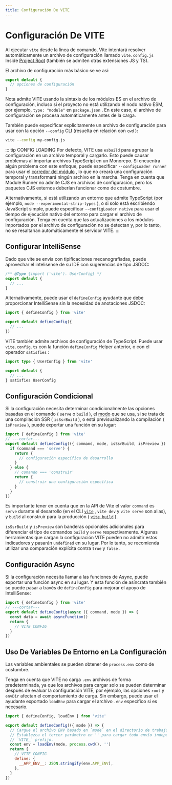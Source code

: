 ```yaml
---
title: Configuración De VITE
---
```


# Configuración De VITE

Al ejecutar `vite` desde la línea de comando, Vite intentará resolver automáticamente un archivo de configuración llamado `vite.config.js` Inside [Project Root](/es/guide/#index-html-and-project-root) (también se admiten otras extensiones JS y TS).

El archivo de configuración más básico se ve así:

```js [vite.config.js]
export default {
  // opciones de configuración
}
```

Nota admite VITE usando la sintaxis de los módulos ES en el archivo de configuración, incluso si el proyecto no está utilizando el nodo nativo ESM, por ejemplo, `type: "module"` en `package.json` . En este caso, el archivo de configuración se procesa automáticamente antes de la carga.

También puede especificar explícitamente un archivo de configuración para usar con la opción `--config` CLI (resuelta en relación con `cwd` ):

```bash
vite --config my-config.js
```

::: tip CONFIG LOADING
Por defecto, VITE usa `esbuild` para agrupar la configuración en un archivo temporal y cargarlo. Esto puede causar problemas al importar archivos TypeScript en un Monorepo. Si encuentra algún problema con este enfoque, puede especificar `--configLoader runner` para usar el [corredor del módulo](/es/guide/api-environment-runtimes.html#modulerunner) , lo que no creará una configuración temporal y transformará ningún archivo en la marcha. Tenga en cuenta que Module Runner no admite CJS en archivos de configuración, pero los paquetes CJS externos deberían funcionar como de costumbre.

Alternativamente, si está utilizando un entorno que admite TypeScript (por ejemplo, `node --experimental-strip-types` ), o si solo está escribiendo JavaScript simple, puede especificar `--configLoader native` para usar el tiempo de ejecución nativo del entorno para cargar el archivo de configuración. Tenga en cuenta que las actualizaciones a los módulos importados por el archivo de configuración no se detectan y, por lo tanto, no se resaltarían automáticamente el servidor VITE.
:::

## Configurar IntelliSense

Dado que vite se envía con tipificaciones mecanografiadas, puede aprovechar el intelisense de su IDE con sugerencias de tipo JSDOC:

```js
/** @Type {import ('vite'). UserConfig} */
export default {
  // ...
}
```

Alternativamente, puede usar el `defineConfig` ayudante que debe proporcionar IntelliSense sin la necesidad de anotaciones JSDOC:

```js
import { defineConfig } from 'vite'

export default defineConfig({
  // ...
})
```

VITE también admite archivos de configuración de TypeScript. Puede usar `vite.config.ts` con la función `defineConfig` Helper anterior, o con el operador `satisfies` :

```ts
import type { UserConfig } from 'vite'

export default {
  // ...
} satisfies UserConfig
```

## Configuración Condicional

Si la configuración necesita determinar condicionalmente las opciones basadas en el comando ( `serve` o `build` ), el [modo](/es/guide/env-and-mode#modes) que se usa, si se trata de una compilación SSR ( `isSsrBuild` ), o está previsualizando la compilación ( `isPreview` ), puede exportar una función en su lugar:

```js twoslash
import { defineConfig } from 'vite'
// ---cortar---
export default defineConfig(({ command, mode, isSsrBuild, isPreview }) => {
  if (command === 'serve') {
    return {
      // configuración específica de desarrollo
    }
  } else {
    // comando === 'construir'
    return {
      // construir una configuración específica
    }
  }
})
```

Es importante tener en cuenta que en la API de Vite el valor `command` es `serve` durante el desarrollo (en el CLI [`vite`](/es/guide/cli#vite) , `vite dev` y `vite serve` son alias), y `build` al construir para la producción ( [`vite build`](/es/guide/cli#vite-build) ).

`isSsrBuild` y `isPreview` son banderas opcionales adicionales para diferenciar el tipo de comandos `build` y `serve` respectivamente. Algunas herramientas que cargan la configuración VITE pueden no admitir estos indicadores y pasarán `undefined` en su lugar. Por lo tanto, se recomienda utilizar una comparación explícita contra `true` y `false` .

## Configuración Async

Si la configuración necesita llamar a las funciones de Async, puede exportar una función async en su lugar. Y esta función de asíncrata también se puede pasar a través de `defineConfig` para mejorar el apoyo de IntelliSense:

```js twoslash
import { defineConfig } from 'vite'
// ---cortar---
export default defineConfig(async ({ command, mode }) => {
  const data = await asyncFunction()
  return {
    // VITE CONFIG
  }
})
```

## Uso De Variables De Entorno en La Configuración

Las variables ambientales se pueden obtener de `process.env` como de costumbre.

Tenga en cuenta que VITE no carga `.env` archivos de forma predeterminada, ya que los archivos para cargar solo se pueden determinar después de evaluar la configuración VITE, por ejemplo, las opciones `root` y `envDir` afectan el comportamiento de carga. Sin embargo, puede usar el ayudante exportado `loadEnv` para cargar el archivo `.env` específico si es necesario.

```js twoslash
import { defineConfig, loadEnv } from 'vite'

export default defineConfig(({ mode }) => {
  // Cargue el archivo ENV basado en `mode` en el directorio de trabajo actual.
  // Establezca el tercer parámetro en '' para cargar todo envío independientemente del
  // `VITE_` prefijo.
  const env = loadEnv(mode, process.cwd(), '')
  return {
    // VITE CONFIG
    define: {
      __APP_ENV__: JSON.stringify(env.APP_ENV),
    },
  }
})
```
